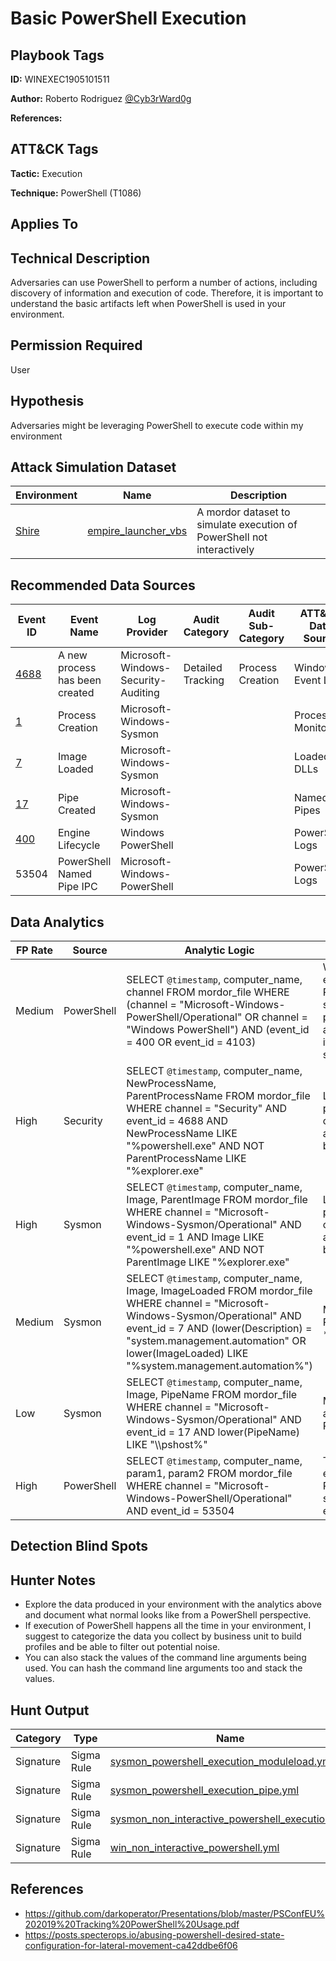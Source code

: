 # Basic PowerShell Execution

## Playbook Tags

**ID:** WINEXEC1905101511

**Author:** Roberto Rodriguez [@Cyb3rWard0g](https://twitter.com/Cyb3rWard0g)

**References:**

## ATT&CK Tags

**Tactic:** Execution

**Technique:** PowerShell (T1086)

## Applies To

## Technical Description

Adversaries can use PowerShell to perform a number of actions, including discovery of information and execution of code. Therefore, it is important to understand the basic artifacts left when PowerShell is used in your environment.

## Permission Required

User

## Hypothesis

Adversaries might be leveraging PowerShell to execute code within my environment

## Attack Simulation Dataset

| Environment| Name | Description |
|--------|---------|---------|
| [Shire](https://github.com/Cyb3rWard0g/mordor/tree/acf9f6be6a386783a20139ceb2faf8146378d603/environment/shire) | [empire_launcher_vbs](https://github.com/Cyb3rWard0g/mordor/blob/acf9f6be6a386783a20139ceb2faf8146378d603/small_datasets/windows/execution/scripting_T1064/empire_launcher_vbs.md) | A mordor dataset to simulate execution of PowerShell not interactively |

## Recommended Data Sources

| Event ID | Event Name | Log Provider | Audit Category | Audit Sub-Category | ATT&CK Data Source |
|---------|---------|----------|----------|---------|---------|
| [4688](https://github.com/Cyb3rWard0g/OSSEM/blob/master/data_dictionaries/windows/security/events/event-4688.md) | A new process has been created | Microsoft-Windows-Security-Auditing | Detailed Tracking | Process Creation | Windows Event Logs |
| [1](https://github.com/Cyb3rWard0g/OSSEM/blob/master/data_dictionaries/windows/sysmon/event-1.md) | Process Creation | Microsoft-Windows-Sysmon | | | Process Monitoring |
| [7](https://github.com/Cyb3rWard0g/OSSEM/blob/master/data_dictionaries/windows/sysmon/event-7.md) | Image Loaded | Microsoft-Windows-Sysmon | | | Loaded DLLs |
| [17](https://github.com/Cyb3rWard0g/OSSEM/blob/master/data_dictionaries/windows/sysmon/event-7.md) | Pipe Created | Microsoft-Windows-Sysmon | | | Named Pipes |
| [400](https://github.com/Cyb3rWard0g/OSSEM/blob/master/data_dictionaries/windows/powershell/events/event-400.md) | Engine Lifecycle | Windows PowerShell | | | PowerShell Logs |
| 53504 | PowerShell Named Pipe IPC | Microsoft-Windows-PowerShell | | | PowerShell Logs |

## Data Analytics

| FP Rate | Source | Analytic Logic | Description |
|--------|---------|---------|---------|
| Medium | PowerShell | SELECT `@timestamp`, computer_name, channel FROM mordor_file WHERE (channel = "Microsoft-Windows-PowerShell/Operational" OR channel = "Windows PowerShell") AND (event_id = 400 OR event_id = 4103) | Within the classic PowerShell log, event ID 400 indicates when a new PowerShell host process has started. You can filter on powershell.exe as a host application if you want to or leave it without a filter to captuer every single PowerShell host |
| High | Security | SELECT `@timestamp`, computer_name, NewProcessName, ParentProcessName FROM mordor_file WHERE channel = "Security" AND event_id = 4688 AND NewProcessName LIKE "%powershell.exe" AND NOT ParentProcessName LIKE "%explorer.exe" | Looking for non-interactive powershell session might be a sign of PowerShell being executed by another application in the background |
| High | Sysmon | SELECT `@timestamp`, computer_name, Image, ParentImage FROM mordor_file WHERE channel = "Microsoft-Windows-Sysmon/Operational" AND event_id = 1 AND Image LIKE "%powershell.exe" AND NOT ParentImage LIKE "%explorer.exe" | Looking for non-interactive powershell session might be a sign of PowerShell being executed by another application in the background |
| Medium | Sysmon | SELECT `@timestamp`, computer_name, Image, ImageLoaded FROM mordor_file WHERE channel = "Microsoft-Windows-Sysmon/Operational" AND event_id = 7 AND (lower(Description) = "system.management.automation" OR lower(ImageLoaded) LIKE "%system.management.automation%") | Monitor for processes loading PowerShell DLL \*system.management.automation\* |
| Low | Sysmon |  SELECT `@timestamp`, computer_name, Image, PipeName FROM mordor_file WHERE channel = "Microsoft-Windows-Sysmon/Operational" AND event_id = 17 AND lower(PipeName) LIKE "\\\\pshost%" | Monitoring for PSHost* pipes is another interesting way to find PowerShell execution |
| High | PowerShell | SELECT `@timestamp`, computer_name, param1, param2 FROM mordor_file WHERE channel = "Microsoft-Windows-PowerShell/Operational" AND event_id = 53504 | The “PowerShell Named Pipe IPC” event will indicate the name of the PowerShell AppDomain that started. Sign of PowerShell execution |

## Detection Blind Spots

## Hunter Notes

* Explore the data produced in your environment with the analytics above and document what normal looks like from a PowerShell perspective.
* If execution of PowerShell happens all the time in your environment, I suggest to categorize the data you collect by business unit to build profiles and be able to filter out potential noise.
* You can also stack the values of the command line arguments being used. You can hash the command line arguments too and stack the values.

## Hunt Output

| Category | Type |  Name |
|--------|---------|---------|
| Signature | Sigma Rule | [sysmon_powershell_execution_moduleload.yml](https://github.com/Cyb3rWard0g/ThreatHunter-Playbook/tree/master/signatures/sigma/sysmon_powershell_execution_moduleload.yml) |
| Signature | Sigma Rule | [sysmon_powershell_execution_pipe.yml](https://github.com/Cyb3rWard0g/ThreatHunter-Playbook/tree/master/signatures/sigma/sysmon_powershell_execution_pipe.yml) |
| Signature | Sigma Rule | [sysmon_non_interactive_powershell_execution.yml](https://github.com/Cyb3rWard0g/ThreatHunter-Playbook/tree/master/signatures/sigma/sysmon_non_interactive_powershell_execution.yml) |
| Signature | Sigma Rule | [win_non_interactive_powershell.yml](https://github.com/Cyb3rWard0g/ThreatHunter-Playbook/tree/master/signatures/sigma/win_non_interactive_powershell.yml) |

## References

* https://github.com/darkoperator/Presentations/blob/master/PSConfEU%202019%20Tracking%20PowerShell%20Usage.pdf
* https://posts.specterops.io/abusing-powershell-desired-state-configuration-for-lateral-movement-ca42ddbe6f06